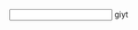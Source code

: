 <!DOCTYPE html>
<html lang="en">
<head>
    <meta charset="UTF-8">
    <meta name="viewport" content="width=device-width, initial-scale=1.0">
    <title>Document</title>
    <input type="email" name="" id="">
</head>
<body>
    
</body>
</html>giyt
